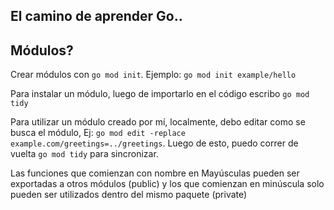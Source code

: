 ## El camino de aprender Go..

## Módulos?

Crear módulos con `go mod init`. Ejemplo: `go mod init example/hello`

Para instalar un módulo, luego de importarlo en el código escribo `go mod tidy`

Para utilizar un módulo creado por mí, localmente, debo editar como se busca el módulo, Ej: `go mod edit -replace example.com/greetings=../greetings`. Luego de esto, puedo correr de vuelta `go mod tidy` para sincronizar.

Las funciones que comienzan con nombre en Mayúsculas pueden ser exportadas a otros módulos (public) y los que comienzan en minúscula solo pueden ser utilizados dentro del mismo paquete (private)